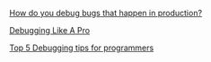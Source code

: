 [How do you debug bugs that happen in production?](https://www.reddit.com/r/AskProgramming/comments/tm16zo/how_do_you_debug_bugs_that_happen_in_production/)

[Debugging Like A Pro](https://www.youtube.com/watch?v=J8uAiZJMfzQ&ab_channel=ByteByteGo)

[Top 5 Debugging tips for programmers](https://www.youtube.com/watch?v=octS8iCTPr8&ab_channel=HiteshChoudhary)